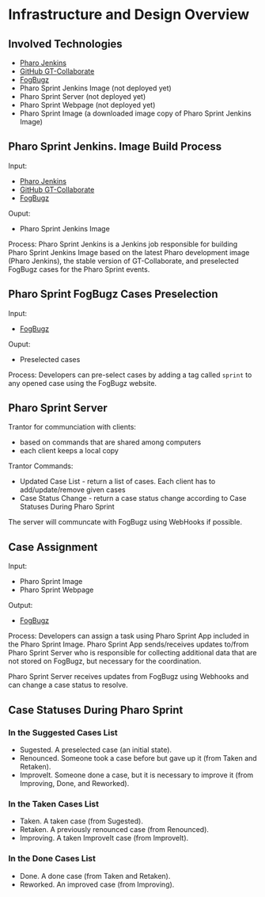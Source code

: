 # Infrastructure and Design Overview

## Involved Technologies

- [Pharo Jenkins](https://ci.inria.fr/pharo/)
- [GitHub GT-Collaborate](https://github.com/JurajKubelka/GT-Collaborate)
- [FogBugz](http://pharo.fogbugz.com)
- Pharo Sprint Jenkins Image (not deployed yet)
- Pharo Sprint Server (not deployed yet)
- Pharo Sprint Webpage (not deployed yet)
- Pharo Sprint Image (a downloaded image copy of Pharo Sprint Jenkins Image)

## Pharo Sprint Jenkins. Image Build Process

Input: 
- [Pharo Jenkins](https://ci.inria.fr/pharo/)
- [GitHub GT-Collaborate](https://github.com/JurajKubelka/GT-Collaborate)
- [FogBugz](http://pharo.fogbugz.com)

Ouput:
- Pharo Sprint Jenkins Image

Process: Pharo Sprint Jenkins is a Jenkins job responsible for building Pharo Sprint Jenkins Image based on the latest Pharo development image (Pharo Jenkins), the stable version of GT-Collaborate, and preselected FogBugz cases for the Pharo Sprint events.

## Pharo Sprint FogBugz Cases Preselection

Input: 
- [FogBugz](http://pharo.fogbugz.com)

Ouput:
- Preselected cases

Process: Developers can pre-select cases by adding a tag called `sprint` to any opened case using the FogBugz website.

## Pharo Sprint Server

Trantor for communciation with clients: 
- based on commands that are shared among computers
- each client keeps a local copy

Trantor Commands:
- Updated Case List - return a list of cases. Each client has to
add/update/remove given cases
- Case Status Change - return a case status change according to Case Statuses During Pharo Sprint

The server will communcate with FogBugz using WebHooks if possible.

## Case Assignment

Input:
- Pharo Sprint Image
- Pharo Sprint Webpage

Output:
- [FogBugz](http://pharo.fogbugz.com)

Process: Developers can assign a task using Pharo Sprint App included in the Pharo Sprint Image. Pharo Sprint App sends/receives updates to/from Pharo Sprint Server who is responsible for collecting additional data that are not stored on FogBugz, but necessary for the coordination. 

Pharo Sprint Server receives updates from FogBugz using Webhooks and can change a case status to resolve.

## Case Statuses During Pharo Sprint

### In the Suggested Cases List
- Sugested. A preselected case (an initial state).
- Renounced. Someone took a case before but gave up it (from Taken and Retaken).
- ImproveIt. Someone done a case, but it is necessary to improve it (from Improving, Done, and Reworked).

### In the Taken Cases List
- Taken. A taken case (from Sugested).
- Retaken. A previously renounced case (from Renounced).
- Improving. A taken ImproveIt case (from ImproveIt).

### In the Done Cases List
- Done. A done case (from Taken and Retaken).
- Reworked. An improved case (from Improving).
